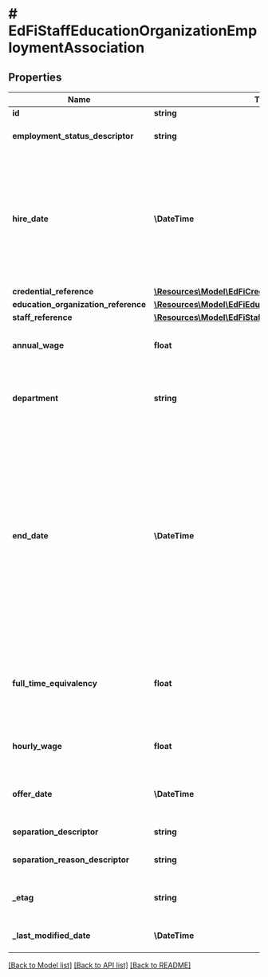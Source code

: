 # # EdFiStaffEducationOrganizationEmploymentAssociation

## Properties

Name | Type | Description | Notes
------------ | ------------- | ------------- | -------------
**id** | **string** |  | [optional]
**employment_status_descriptor** | **string** | Reflects the type of employment or contract. |
**hire_date** | **\DateTime** | The month, day, and year on which an individual was hired for a position.  Note: Date interpretation may vary. Ed-Fi recommends inclusive dates, but states may define dates as inclusive or exclusive. For calculations, align with local guidelines. |
**credential_reference** | [**\Resources\Model\EdFiCredentialReference**](EdFiCredentialReference.md) |  | [optional]
**education_organization_reference** | [**\Resources\Model\EdFiEducationOrganizationReference**](EdFiEducationOrganizationReference.md) |  |
**staff_reference** | [**\Resources\Model\EdFiStaffReference**](EdFiStaffReference.md) |  |
**annual_wage** | **float** | Annual wage associated with the employment position being reported. | [optional]
**department** | **string** | The department or suborganization the employee/contractor is associated with in the education organization. | [optional]
**end_date** | **\DateTime** | The month, day, and year on which a contract between an individual and a governing authority ends or is terminated under the provisions of the contract (or the date on which the agreement is made invalid).  Note: Date interpretation may vary. Ed-Fi recommends inclusive dates, but states may define dates as inclusive or exclusive. For calculations, align with local guidelines. | [optional]
**full_time_equivalency** | **float** | The ratio between the hours of work expected in a position and the hours of work normally expected in a full-time position in the same setting. | [optional]
**hourly_wage** | **float** | Hourly wage associated with the employment position being reported. | [optional]
**offer_date** | **\DateTime** | Date at which the staff member was made an official offer for this employment. | [optional]
**separation_descriptor** | **string** | Type of employment separation. | [optional]
**separation_reason_descriptor** | **string** | Reason for terminating the employment. | [optional]
**_etag** | **string** | A unique system-generated value that identifies the version of the resource. | [optional]
**_last_modified_date** | **\DateTime** | The date and time the resource was last modified. | [optional]

[[Back to Model list]](../../README.md#models) [[Back to API list]](../../README.md#endpoints) [[Back to README]](../../README.md)
